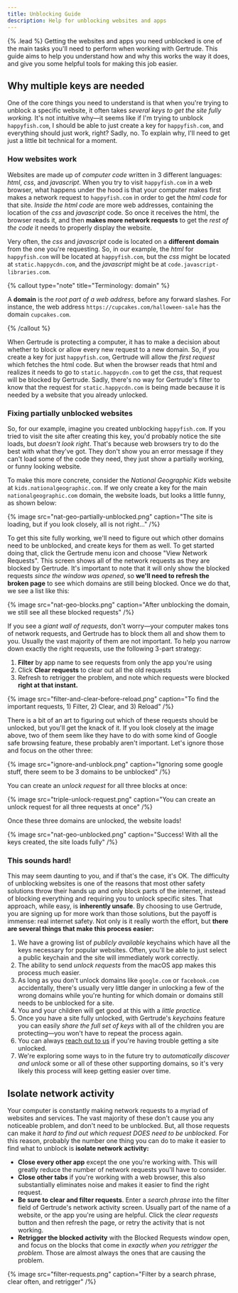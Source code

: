 ```yaml
---
title: Unblocking Guide
description: Help for unblocking websites and apps
---
```


{% .lead %} Getting the websites and apps you need unblocked is one of the main tasks
you'll need to perform when working with Gertrude. This guide aims to help you understand
how and why this works the way it does, and give you some helpful tools for making this
job easier.

## Why multiple keys are needed

One of the core things you need to understand is that when you're trying to unblock a
specific website, it often takes _several keys to get the site fully working._ It's not
intuitive why&mdash;it seems like if I'm trying to unblock `happyfish.com`, I should be
able to just create a key for `happyfish.com`, and everything should just work, right?
Sadly, no. To explain why, I'll need to get just a little bit technical for a moment.

### How websites work

Websites are made up of _computer code_ written in 3 different languages: _html_, _css_,
and _javascript_. When you try to visit `happyfish.com` in a web browser, what happens
under the hood is that your computer makes first makes a network request to
`happyfish.com` in order to get the _html code_ for that site. _Inside the html code_ are
more web addresses, containing the location of the _css_ and _javascript_ code. So once it
receives the html, the browser reads it, and then **makes more network requests** to get
the _rest of the code_ it needs to properly display the website.

Very often, the _css_ and _javascript_ code is located on a **different domain** from the
one you're requesting. So, in our example, the _html_ for `happyfish.com` will be located
at `happyfish.com`, but the _css_ might be located at `static.happycdn.com`, and the
_javascript_ might be at `code.javascript-libraries.com`.

{% callout type="note" title="Terminology: domain" %}

A **domain** is the _root part of a web address,_ before any forward slashes. For
instance, the web address `https://cupcakes.com/halloween-sale` has the domain
`cupcakes.com`.

{% /callout %}

When Gertrude is protecting a computer, it has to make a decision about whether to block
or allow every new request to a new domain. So, if you create a key for just
`happyfish.com`, Gertrude will allow the _first request_ which fetches the html code. But
when the browser reads that html and realizes it needs to go to `static.happycdn.com` to
get the _css_, that request will be blocked by Gertrude. Sadly, there's no way for
Gertrude's filter to know that the request for `static.happycdn.com` is being made because
it is needed by a website that you already unlocked.

### Fixing partially unblocked websites

So, for our example, imagine you created unblocking `happyfish.com`. If you tried to visit
the site after creating this key, you'd probably notice the site loads, but _doesn't look
right_. That's because web browsers try to do the best with what they've got. They don't
show you an error message if they can't load some of the code they need, they just show a
partially working, or funny looking website.

To make this more concrete, consider the _National Geographic Kids_ website at
`kids.nationalgeographic.com`. If we only create a key for the main
`nationalgeographic.com` domain, the website loads, but looks a little funny, as shown
below:

{% image src="nat-geo-partially-unblocked.png" caption="The site is loading, but if you look closely, all is not right..." /%}

To get this site fully working, we'll need to figure out which other domains need to be
unblocked, and create keys for them as well. To get started doing that, click the Gertrude
menu icon and choose "View Network Requests". This screen shows all of the network
requests as they are blocked by Gertrude. It's important to note that it will only show
the blocked requests _since the window was opened_, so **we'll need to refresh the broken
page** to see which domains are still being blocked. Once we do that, we see a list like
this:

{% image src="nat-geo-blocks.png" caption="After unblocking the domain, we still see all these blocked requests" /%}

If you see a _giant wall of requests_, don't worry&mdash;your computer makes tons of
network requests, and Gertrude has to block them all and show them to you. Usually the
vast majority of them are not important. To help you narrow down exactly the right
requests, use the following 3-part strategy:

1. **Filter** by app name to see requests from only the app you're using
2. Click **Clear requests** to clear out all the old requests
3. Refresh to retrigger the problem, and note which requests were blocked **right at that
   instant.**

{% image src="filter-and-clear-before-reload.png" caption="To find the important requests, 1) Filter, 2) Clear, and 3) Reload" /%}

There is a bit of an art to figuring out which of these requests should be unlocked, but
you'll get the knack of it. If you look closely at the image above, two of them seem like
they have to do with some kind of Google safe browsing feature, these probably aren't
important. Let's ignore those and focus on the other three:

{% image src="ignore-and-unblock.png" caption="Ignoring some google stuff, there seem to be 3 domains to be unblocked" /%}

You can create an _unlock request_ for all three blocks at once:

{% image src="triple-unlock-request.png" caption="You can create an unlock request for all three requests at once" /%}

Once these three domains are unlocked, the website loads!

{% image src="nat-geo-unblocked.png" caption="Success! With all the keys created, the site loads fully" /%}

### This sounds hard!

This may seem daunting to you, and if that's the case, it's OK. The difficulty of
unblocking websites is one of the reasons that most other safety solutions throw their
hands up and only block parts of the internet, instead of blocking everything and
requiring you to unlock specific sites. That approach, while easy, is **inherently
unsafe**. By choosing to use Gertrude, you are signing up for more work than those
solutions, but the payoff is immense: real internet safety. Not only is it really worth
the effort, but **there are several things that make this process easier:**

1. We have a growing list of _publicly available_ keychains which have all the keys
   necessary for popular websites. Often, you'll be able to just select a public keychain
   and the site will immediately work correctly.
2. The ability to send _unlock requests_ from the macOS app makes this process much
   easier.
3. As long as you don't unlock domains like `google.com` or `facebook.com` accidentally,
   there's usually very little danger in unlocking a few of the wrong domains while you're
   hunting for which domain or domains still needs to be unblocked for a site.
4. You and your children will get good at this with a _little practice._
5. Once you have a site fully unlocked, with Gertrude's _keychains_ feature you can easily
   _share the full set of keys_ with all of the children you are protecting&mdash;you
   won't have to repeat the process again.
6. You can always [reach out to us](https://gertrude.app/support) if you're having trouble
   getting a site unlocked.
7. We're exploring some ways to in the future try to _automatically discover and unlock_
   some or all of these other supporting domains, so it's very likely this process will
   keep getting easier over time.

## Isolate network activity

Your computer is constantly making network requests to a myriad of websites and services.
The vast majority of these don't cause you any noticeable problem, and don't need to be
unblocked. But, all those requests can make it _hard to find out which request DOES need
to be unblocked._ For this reason, probably the number one thing you can do to make it
easier to find what to unblock is **isolate network activity:**

- **Close every other app** except the one you're working with. This will greatly reduce
  the number of network requests you'll have to consider.
- **Close other tabs** if you're working with a web browser, this also substantially
  eliminates noise and makes it easier to find the right request.
- **Be sure to clear and filter requests**. Enter a _search phrase_ into the filter field
  of Gertrude's network activity screen. Usually part of the name of a website, or the app
  you're using are helpful. Click the _clear requests_ button and then refresh the page,
  or retry the activity that is not working.
- **Retrigger the blocked activity** with the Blocked Requests window open, and focus on
  the blocks that come in _exactly when you retrigger the problem._ Those are almost
  always the ones that are causing the problem.

{% image src="filter-requests.png" caption="Filter by a search phrase, clear often, and retrigger" /%}
